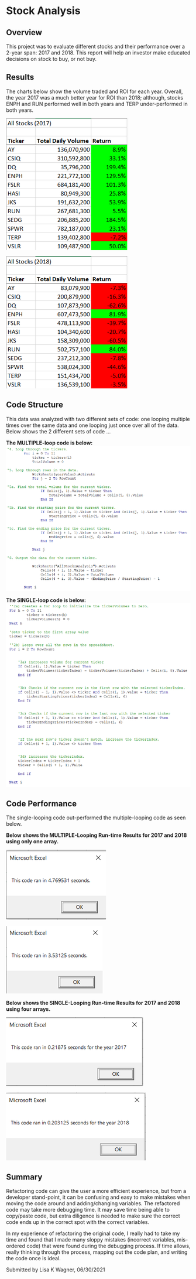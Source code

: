 # Stock Analysis

## Overview
This project was to evaluate different stocks and their performance over a 2-year span: 2017 and 2018.  This report will help an investor make educated decisions on stock to buy, or not buy.

## Results
The charts below show the volume traded and ROI for each year.  Overall, the year 2017 was a much better year for ROI than 2018; although, stocks ENPH and RUN performed well in both years and TERP under-performed in both years.

![ROI_2017.png](https://github.com/WagnerLisaK/Stock-Analysis/blob/main/Resources/ROI_2017.png)

![ROI_2018.png](https://github.com/WagnerLisaK/Stock-Analysis/blob/main/Resources/ROI_2018.png)

## Code Structure
This data was analyzed with two different sets of code: one looping multiple times over the same data and one looping just once over all of the data. Below shows the 2 different sets of code ...

**The MULTIPLE-loop code is below:**
![Multi_Loop_Code.png](https://github.com/WagnerLisaK/Stock-Analysis/blob/main/Resources/Multi_Loop_Code.png)

**The SINGLE-loop code is below:**
![Single_Loop_Code.png](https://github.com/WagnerLisaK/Stock-Analysis/blob/main/Resources/Single_Loop_Code.png)


## Code Performance
The single-looping code out-performed the multiple-looping code as seen below.

**Below shows the MULTIPLE-Looping Run-time Results for 2017 and 2018 using only one array.**

![VBA_Challenge_2017_BEFORE.png](https://github.com/WagnerLisaK/Stock-Analysis/blob/main/Resources/VBA_Challenge_2017_BEFORE.png)

![VBA_Challenge_2018_BEFORE.PNG](https://github.com/WagnerLisaK/Stock-Analysis/blob/main/Resources/VBA_Challenge_2018_BEFORE.png)


**Below shows the SINGLE-Looping Run-time Results for 2017 and 2018 using four arrays.**

![VBA_Challenge_2017.png](https://github.com/WagnerLisaK/Stock-Analysis/blob/main/Resources/VBA_Challenge_2017.png)

![VBA_Challenge_2018.png](https://github.com/WagnerLisaK/Stock-Analysis/blob/main/Resources/VBA_Challenge_2018.png)


## Summary
Refactoring code can give the user a more efficient experience, but from a developer stand-point, it can be confusing and easy to make mistakes when moving the code around and adding/changing variables.  The refactored code may take more debugging time.  It may save time being able to copy/paste code, but extra diligence is needed to make sure the correct code ends up in the correct spot with the correct variables.

In my experience of refactoring the original code, I really had to take my time and found that I made many sloppy mistakes (incorrect variables, mis-ordered code) that were found during the debugging process.  If time allows, really thinking through the process, mapping out the code plan, and writing the code once is ideal.

Submitted by Lisa K Wagner, 06/30/2021

